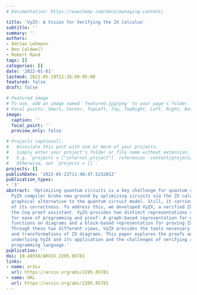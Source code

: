 ```yaml
---
# Documentation: https://wowchemy.com/docs/managing-content/

title: 'VyZX: A Vision for Verifying the ZX Calculus'
subtitle: ''
summary: ''
authors:
- Adrian Lehmann
- Ben Caldwell
- Robert Rand
tags: []
categories: []
date: '2022-01-01'
lastmod: 2022-05-19T22:28:50-05:00
featured: false
draft: false

# Featured image
# To use, add an image named `featured.jpg/png` to your page's folder.
# Focal points: Smart, Center, TopLeft, Top, TopRight, Left, Right, BottomLeft, Bottom, BottomRight.
image:
  caption: ''
  focal_point: ''
  preview_only: false

# Projects (optional).
#   Associate this post with one or more of your projects.
#   Simply enter your project's folder or file name without extension.
#   E.g. `projects = ["internal-project"]` references `content/project/deep-learning/index.md`.
#   Otherwise, set `projects = []`.
projects: []
publishDate: '2022-05-21T11:48:47.523285Z'
publication_types:
- '3'
abstract: 'Optimizing quantum circuits is a key challenge for quantum computing. The
  PyZX compiler broke new ground by optimizing circuits via the ZX calculus, a powerful
  graphical alternative to the quantum circuit model. Still, it carries no guarantee
  of its correctness. To address this, we developed VyZX, a verified ZX-calculus in
  the Coq proof assistant. VyZX provides two distinct representations of ZX diagrams
  for ease of programming and proof: A graph-based representation for writing high-level
  functions on diagrams and a block-based representation for proving ZX diagrams equivalent.
  Through these two different views, VyZX provides the tools necessary to verify properties
  and transformations of ZX diagrams. This paper explores the proofs and design choices
  underlying VyZX and its application and the challenges of verifying a graphical
  programming language.'
publication: ''
doi: 10.48550/ARXIV.2205.05781
links:
- name: arXiv
  url: https://arxiv.org/abs/2205.05781
- name: URL
  url: https://arxiv.org/abs/2205.05781
---
```

